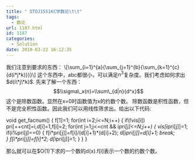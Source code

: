 ```yaml
---
title: " DTOJ1551KC学数论\t\t"
tags:
  - 数论
url: 1187.html
id: 1187
categories:
  - Solution
date: 2018-03-22 16:12:35
---
```


我们注意到要求的东西： \\\[\\sum_{i=1}^{a}{\\sum_{j=1}^{b}{\\sum_{k=1}^{c}{d(i\*j\*k)}}}\\\] 这个东西中，abc都很小，可以满足$n^3$复杂度。我们考虑如何求出$d(i\*j\*k)$. 先来了解一个东西： $$\\sigma\_x(n)=\\sum\_{d|n}{d^x}$$ 这个是除数函数。显然在x=0时函数值为x的约数个数。 除数函数是积性函数，但不是完全积性函数。因此我们可以用线性筛求出。给出以下代码:

void get_facnum()
{
    f\[1\]=1;
    for(int i=2;i<=N;i++)
    {
        if(!vis\[i\]) pri\[++cnt\]=i,d\[i\]=1,f\[i\]=2;
        for(int j=1;j<=cnt && i*pri\[j\]<=N;j++)
        {
            vis\[i*pri\[j\]\]=1;
            if(i%pri\[j\]==0)
            {
                f\[i\*pri\[j\]\]=f\[i\]/(d\[i\]+1)\*(d\[i\]+2);
                d\[i*pri\[j\]\]=d\[i\]+1;
                break;   
            }
            f\[i\*pri\[j\]\]=f\[i\]\*2;
            d\[i*pri\[j\]\]=1;
        }
    }
}

那么就可以在$O(1)下求的一个数的d(x).f\[i\]表示一个数的约数个数。